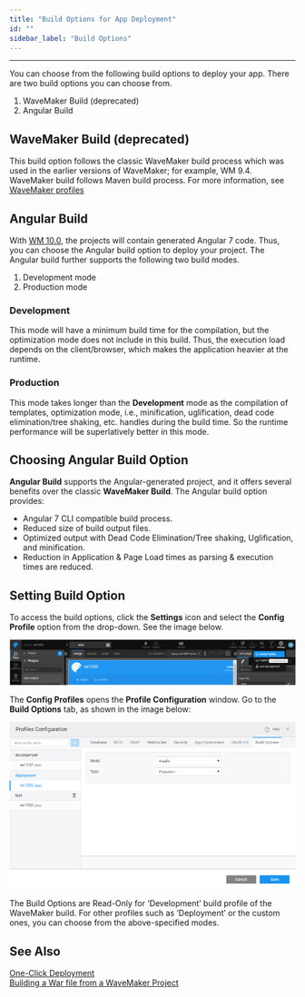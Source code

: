 ```yaml
---
title: "Build Options for App Deployment"
id: ""
sidebar_label: "Build Options"
---
```

---

You can choose from the following build options to deploy your app. There are two build options you can choose from.

1. WaveMaker Build (deprecated)
2. Angular Build

## WaveMaker Build (deprecated)

This build option follows the classic WaveMaker build process which was used in the earlier versions of WaveMaker; for example, WM 9.4. WaveMaker build follows Maven build process. For more information, see [WaveMaker profiles](/learn/app-development/deployment/configuration-profiles#development-configuration-profile)

## Angular Build

With [WM 10.0](/learn/wavemaker-release-notes/v10-0-ga), the projects will contain generated Angular 7 code. Thus, you can choose the Angular build option to deploy your project. The Angular build further supports the following two build modes.

1. Development mode
2. Production mode

### Development

This mode will have a minimum build time for the compilation, but the optimization mode does not include in this build. Thus, the execution load depends on the client/browser, which makes the application heavier at the runtime.

### Production

This mode takes longer than the **Development** mode as the compilation of templates, optimization mode, i.e., minification, uglification, dead code elimination/tree shaking, etc. handles during the build time. So the runtime performance will be superlatively better in this mode.

## Choosing Angular Build Option

**Angular Build** supports the Angular-generated project, and it offers several benefits over the classic **WaveMaker Build**. The Angular build option provides:

- Angular 7 CLI compatible build process.
- Reduced size of build output files.
- Optimized output with Dead Code Elimination/Tree shaking, Uglification, and minification.
- Reduction in Application & Page Load times as parsing & execution times are reduced.

## Setting Build Option

To access the build options, click the **Settings** icon and select the **Config Profile** option from the drop-down. See the image below.

[![config profile](/learn/assets/Config-profile.png)](/learn/assets/Config-profile.png)

The **Config Profiles** opens the **Profile Configuration** window. Go to the **Build Options** tab, as shown in the image below:

[![build options](/learn/assets/Locate-build-options.png)](/learn/assets/Locate-build-options.png)

The Build Options are Read-Only for ‘Development’ build profile of the WaveMaker build. For other profiles such as ‘Deployment’ or the custom ones, you can choose from the above-specified modes.

## See Also

[One-Click Deployment](/learn/app-development/deployment/one-click-deployment)  
[Building a War file from a WaveMaker Project](/learn/app-development/deployment/building-war-wavemaker-project/)
